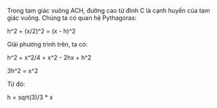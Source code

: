 Trong tam giác vuông ACH, đường cao từ đỉnh C là cạnh huyền của tam giác vuông. Chúng ta có quan hệ Pythagoras:

h^2 + (x/2)^2 = (x - h)^2

Giải phương trình trên, ta có:

h^2 + x^2/4 = x^2 - 2hx + h^2

3h^2 = x^2

Từ đó:

h = sqrt(3)/3 * x
